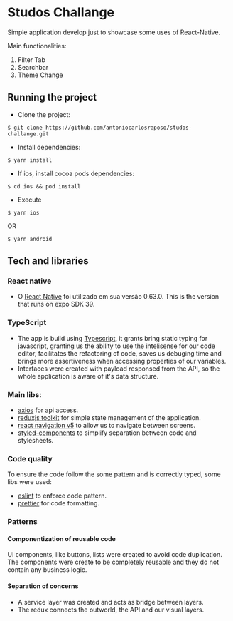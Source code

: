 # Studos Challange

Simple application develop just to showcase some uses of React-Native.

Main functionalities:

1. Filter Tab
2. Searchbar
3. Theme Change


## Running the project

- Clone the project:
```
$ git clone https://github.com/antoniocarlosraposo/studos-challange.git
```

- Install dependencies:
```
$ yarn install
```

- If ios, install cocoa pods dependencies:
```
$ cd ios && pod install
```

- Execute
```
$ yarn ios
```
OR
```
$ yarn android
```

## Tech and libraries


### React native

- O [React Native](https://reactnative.dev/) foi utilizado em sua versão 0.63.0. This is the version that runs on expo SDK 39.

### TypeScript

- The app is build using [Typescript](https://www.typescriptlang.org/), it grants bring static typing for javascript, granting us the ability to use the intelisense for our code editor, facilitates the refactoring of code, saves us debuging time and brings more assertiveness when accessing properties of our variables.
- Interfaces were created with payload responsed from the API, so the whole application is aware of it's data structure.

### Main libs:

- [axios](https://github.com/axios/axios) for api access.
- [reduxjs toolkit](https://redux-toolkit.js.org/) for simple state management of the application.
- [react navigation v5](https://reactnavigation.org/) to allow us to navigate between screens.
- [styled-components](https://styled-components.com/) to simplify separation between code and stylesheets.

### Code quality

To ensure the code follow the some pattern and is correctly typed, some libs were used:

- [eslint](https://eslint.org/) to enforce code pattern.
- [prettier](https://prettier.io/) for code formatting.

### Patterns

#### Componentization of reusable code

UI components, like buttons, lists were created to avoid code duplication. The components were create to be completely reusable and they do not contain any business logic.

#### Separation of concerns

- A service layer was created and acts as bridge between layers.
- The redux connects the outworld, the API and our visual layers.

